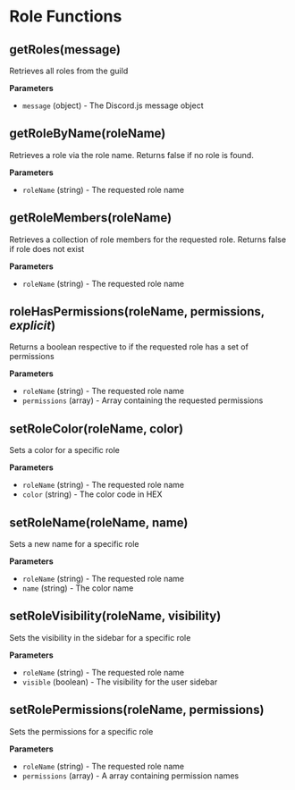 # Role Functions

## getRoles(message)
Retrieves all roles from the guild

**Parameters**
* `message` (object) - The Discord.js message object

## getRoleByName(roleName)
Retrieves a role via the role name. Returns false if no role is found.

**Parameters**
* `roleName` (string) - The requested role name

## getRoleMembers(roleName)
Retrieves a collection of role members for the requested role. Returns false if role does not exist

**Parameters**
* `roleName` (string) - The requested role name

## roleHasPermissions(roleName, permissions, *explicit*)
Returns a boolean respective to if the requested role has a set of permissions

**Parameters**
* `roleName` (string) - The requested role name
* `permissions` (array) - Array containing the requested permissions

## setRoleColor(roleName, color)
Sets a color for a specific role

**Parameters**
* `roleName` (string) - The requested role name
* `color` (string) - The color code in HEX

## setRoleName(roleName, name)
Sets a new name for a specific role

**Parameters**
* `roleName` (string) - The requested role name
* `name` (string) - The color name

## setRoleVisibility(roleName, visibility)
Sets the visibility in the sidebar for a specific role

**Parameters**
* `roleName` (string) - The requested role name
* `visible` (boolean) - The visibility for the user sidebar

## setRolePermissions(roleName, permissions)
Sets the permissions for a specific role

**Parameters**
* `roleName` (string) - The requested role name
* `permissions` (array) - A array containing permission names
